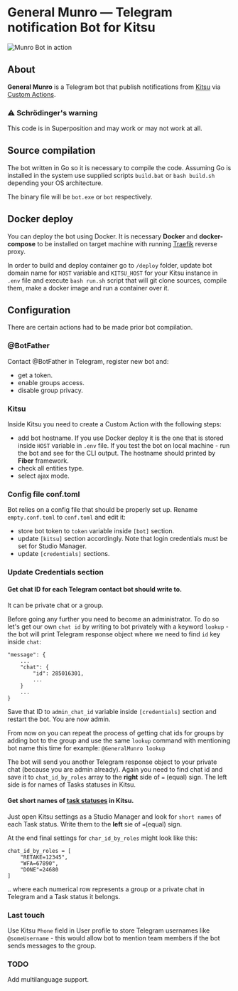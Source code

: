 # General Munro — Telegram notification Bot for Kitsu
![Munro Bot in action](https://github.com/zorg-industries-limited/general-munro-bot/blob/main/misc/munro_in_action.gif)
## About
**General Munro** is a Telegram bot that publish notifications from [Kitsu](https://www.cg-wire.com/en/kitsu.html) via [Custom Actions](https://kitsu.cg-wire.com/custom-actions/).

### ⚠ Schrödinger's warning
This code is in Superposition and may work or may not work at all.

## Source compilation
The bot written in Go so it is necessary to compile the code. Assuming Go is installed in the system use supplied scripts `build.bat` or `bash build.sh` depending your OS architecture.

The binary file will be `bot.exe` or `bot` respectively.

## Docker deploy
You can deploy the bot using Docker. It is necessary **Docker** and **docker-compose** to be installed on target machine with running [Traefik](https://github.com/zorg-industries-limited/ruby-rhod-fantastic-dockers) reverse proxy.

In order to build and deploy container go to `/deploy` folder, update bot domain name for `HOST` variable and `KITSU_HOST` for your Kitsu instance in `.env` file and execute `bash run.sh` script that will git clone sources, compile them, make a docker image and run a container over it.


## Configuration
There are certain actions had to be made prior bot compilation.

### @BotFather
Contact @BotFather in Telegram, register new bot and:
 - get a token.
 - enable groups access.
 - disable group privacy.
 
### Kitsu
Inside Kitsu you need to create a Custom Action with the following steps:
- add bot hostname. If you use Docker deploy it is the one that is stored inside `HOST` variable in `.env` file. If you test the bot on local machine - run the bot and see for the CLI output. The hostname should printed by **Fiber** framework.
- check all entities type.
- select ajax mode.

### Config file conf.toml
Bot relies on a config file that should be properly set up. Rename `empty.conf.toml` to `conf.toml` and edit it:
- store bot token to `token` variable inside `[bot]` section.
- update `[kitsu]` section accordingly. Note that login credentials must be set for Studio Manager.
- update `[credentials]` sections.

### Update Credentials section
#### Get chat ID for each Telegram contact bot should write to. 
It can be private chat or a group.

Before going any further you need to become an administrator. To do so let's get our own `chat id` by writing to bot privately with a keyword `lookup` - the bot will print Telegram response object where we need to find `id` key inside `chat`: 
```
"message": {
    ...
    "chat": {
        "id": 285016301,
        ...
    }
    ...
}
```
Save that ID to `admin_chat_id` variable inside `[credentials]` section and restart the bot. You are now admin.

From now on you can repeat the process of getting chat ids for groups by adding bot to the group and use the same `lookup` command with mentioning bot name this time for example:
`@GeneralMunro lookup` 

The bot will send you another Telegram response object to your private chat (because you are admin already). Again you need to find chat id and save it to `chat_id_by_roles` array to the **right** side of `=` (equal) sign. The left side is for names of Tasks statuses in Kitsu.

#### Get short names of [task statuses](https://kitsu.cg-wire.com/customization/#modify-an-existing-task-status) in Kitsu.
Just open Kitsu settings as a Studio Manager and look for `short names` of each Task status.
Write them to the **left** sie of `=`(equal) sign.

At the end final settings for `char_id_by_roles` might look like this:
```
chat_id_by_roles = [
    "RETAKE=12345",
    "WFA=67890",
    "DONE"=24680
]
```

.. where each numerical row represents a group or a private chat in Telegram and a Task status it belongs.

### Last touch
Use Kitsu `Phone` field in User profile to store Telegram usernames like `@someUsername` - this would allow bot to mention team members if the bot sends messages to the group.

### TODO
Add multilanguage support.